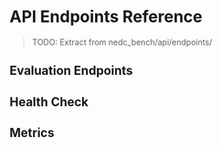 # API Endpoints Reference

> TODO: Extract from nedc_bench/api/endpoints/

## Evaluation Endpoints
<!-- TODO: Extract from evaluation.py -->

## Health Check
<!-- TODO: Extract from health.py -->

## Metrics
<!-- TODO: Extract from metrics.py if exists -->
